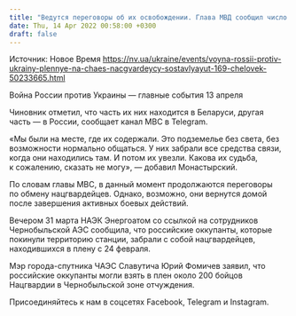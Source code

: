```yaml
---
title: "Ведутся переговоры об их освобождении. Глава МВД сообщил число пленных нацгвардейцев с Чернобыльской АЭС"
date: Thu, 14 Apr 2022 00:58:00 +0300
draft: false
---
```

Источник: Новое Время https://nv.ua/ukraine/events/voyna-rossii-protiv-ukrainy-plennye-na-chaes-nacgvardeycy-sostavlyayut-169-chelovek-50233665.html


Война России против Украины — главные события 13 апреля

 Чиновник отметил, что часть их них находится в Беларуси, другая часть — в России, сообщает канал МВС в Telegram.

«Мы были на месте, где их содержали. Это подземелье без света, без возможности нормально общаться. У них забрали все средства связи, когда они находились там. И потом их увезли. Какова их судьба, к сожалению, сказать не могу», — добавил Монастырский.

По словам главы МВС, в данный момент продолжаются переговоры по обмену нацгвардейцев. Однако, возможно, они вернутся домой после завершения активных боевых действий.

Вечером 31 марта НАЭК Энергоатом со ссылкой на сотрудников Чернобыльской АЭС сообщила, что российские оккупанты, которые покинули территорию станции, забрали с собой нацгвардейцев, находившихся в плену с 24 февраля.

Мэр города-спутника ЧАЭС Славутича Юрий Фомичев заявил, что российские оккупанты могли взять в плен около 200 бойцов Нацгвардии в Чернобыльской зоне отчуждения.

Присоединяйтесь к нам в соцсетях Facebook, Telegram и Instagram.
